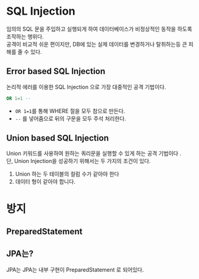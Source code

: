 # SQL Injection
    
임의의 SQL 문을 주입하고 실행되게 하여 데이터베이스가 비정상적인 동작을 하도록 조작하는 행위다.       
공격이 비교적 쉬운 편이지만, DB에 있는 실제 데이터를 변경하거나 탈취하는등 큰 피해를 줄 수 있다.    

## Error based SQL Injection

논리적 에러를 이용한 SQL Injection 으로 가장 대중적인 공격 기법이다.     
    
```sql 
OR 1=1 -- 
```         
* `OR 1=1`를 통해 WHERE 절을 모두 참으로 만든다.      
* `--` 를 넣어줌으로 뒤의 구문을 모두 주석 처리한다.        

## Union based SQL Injection
     
Union 키워드를 사용하여 원하는 쿼리문을 실행할 수 있게 하는 공격 기법이다  .   
단, Union Injection을 성공하기 위해서는 두 가지의 조건이 있다.     

1. Union 하는 두 테이블의 컬럼 수가 같아야 한다
2. 데이터 형이 같아야 합니다.    

# 방지 

## PreparedStatement
 
## JPA는?    

JPA는 
JPA는 내부 구현이 PreparedStatement 로 되어있다.   
